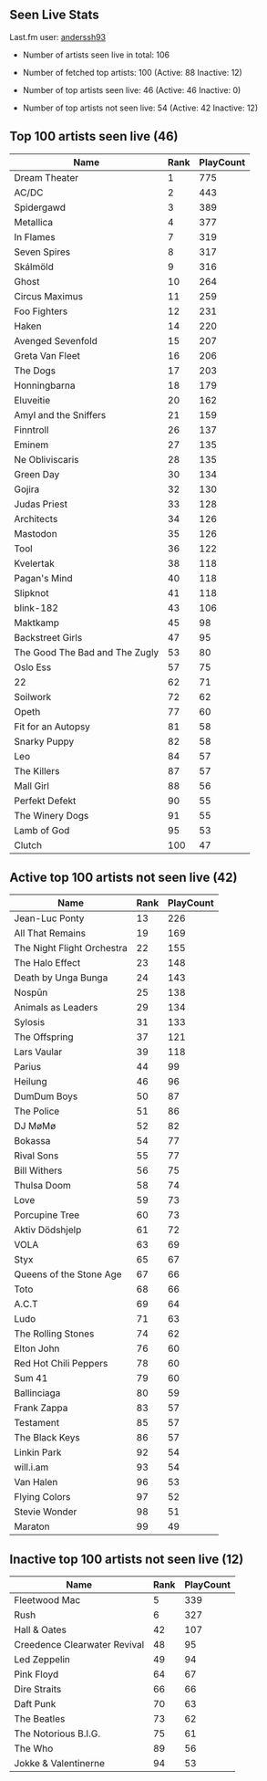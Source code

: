 ## Seen Live Stats

Last.fm user: [anderssh93](https://www.last.fm/user/anderssh93)

- Number of artists seen live in total: 106

- Number of fetched top artists: 100 (Active: 88 Inactive: 12)

- Number of top artists seen live: 46 (Active: 46 Inactive: 0)

- Number of top artists not seen live: 54 (Active: 42 Inactive: 12)

## Top 100 artists seen live (46)

Name                           | Rank | PlayCount
------------------------------ | ---- | ---------
Dream Theater                  | 1    | 775      
AC/DC                          | 2    | 443      
Spidergawd                     | 3    | 389      
Metallica                      | 4    | 377      
In Flames                      | 7    | 319      
Seven Spires                   | 8    | 317      
Skálmöld                       | 9    | 316      
Ghost                          | 10   | 264      
Circus Maximus                 | 11   | 259      
Foo Fighters                   | 12   | 231      
Haken                          | 14   | 220      
Avenged Sevenfold              | 15   | 207      
Greta Van Fleet                | 16   | 206      
The Dogs                       | 17   | 203      
Honningbarna                   | 18   | 179      
Eluveitie                      | 20   | 162      
Amyl and the Sniffers          | 21   | 159      
Finntroll                      | 26   | 137      
Eminem                         | 27   | 135      
Ne Obliviscaris                | 28   | 135      
Green Day                      | 30   | 134      
Gojira                         | 32   | 130      
Judas Priest                   | 33   | 128      
Architects                     | 34   | 126      
Mastodon                       | 35   | 126      
Tool                           | 36   | 122      
Kvelertak                      | 38   | 118      
Pagan's Mind                   | 40   | 118      
Slipknot                       | 41   | 118      
blink-182                      | 43   | 106      
Maktkamp                       | 45   | 98       
Backstreet Girls               | 47   | 95       
The Good The Bad and The Zugly | 53   | 80       
Oslo Ess                       | 57   | 75       
22                             | 62   | 71       
Soilwork                       | 72   | 62       
Opeth                          | 77   | 60       
Fit for an Autopsy             | 81   | 58       
Snarky Puppy                   | 82   | 58       
Leo                            | 84   | 57       
The Killers                    | 87   | 57       
Mall Girl                      | 88   | 56       
Perfekt Defekt                 | 90   | 55       
The Winery Dogs                | 91   | 55       
Lamb of God                    | 95   | 53       
Clutch                         | 100  | 47       

## Active top 100 artists not seen live (42)

Name                       | Rank | PlayCount
-------------------------- | ---- | ---------
Jean-Luc Ponty             | 13   | 226      
All That Remains           | 19   | 169      
The Night Flight Orchestra | 22   | 155      
The Halo Effect            | 23   | 148      
Death by Unga Bunga        | 24   | 143      
Nospūn                     | 25   | 138      
Animals as Leaders         | 29   | 134      
Sylosis                    | 31   | 133      
The Offspring              | 37   | 121      
Lars Vaular                | 39   | 118      
Parius                     | 44   | 99       
Heilung                    | 46   | 96       
DumDum Boys                | 50   | 87       
The Police                 | 51   | 86       
DJ MøMø                    | 52   | 82       
Bokassa                    | 54   | 77       
Rival Sons                 | 55   | 77       
Bill Withers               | 56   | 75       
Thulsa Doom                | 58   | 74       
Love                       | 59   | 73       
Porcupine Tree             | 60   | 73       
Aktiv Dödshjelp            | 61   | 72       
VOLA                       | 63   | 69       
Styx                       | 65   | 67       
Queens of the Stone Age    | 67   | 66       
Toto                       | 68   | 66       
A.C.T                      | 69   | 64       
Ludo                       | 71   | 63       
The Rolling Stones         | 74   | 62       
Elton John                 | 76   | 60       
Red Hot Chili Peppers      | 78   | 60       
Sum 41                     | 79   | 60       
Ballinciaga                | 80   | 59       
Frank Zappa                | 83   | 57       
Testament                  | 85   | 57       
The Black Keys             | 86   | 57       
Linkin Park                | 92   | 54       
will.i.am                  | 93   | 54       
Van Halen                  | 96   | 53       
Flying Colors              | 97   | 52       
Stevie Wonder              | 98   | 51       
Maraton                    | 99   | 49       

## Inactive top 100 artists not seen live (12)

Name                         | Rank | PlayCount
---------------------------- | ---- | ---------
Fleetwood Mac                | 5    | 339      
Rush                         | 6    | 327      
Hall & Oates                 | 42   | 107      
Creedence Clearwater Revival | 48   | 95       
Led Zeppelin                 | 49   | 94       
Pink Floyd                   | 64   | 67       
Dire Straits                 | 66   | 66       
Daft Punk                    | 70   | 63       
The Beatles                  | 73   | 62       
The Notorious B.I.G.         | 75   | 61       
The Who                      | 89   | 56       
Jokke & Valentinerne         | 94   | 53       
